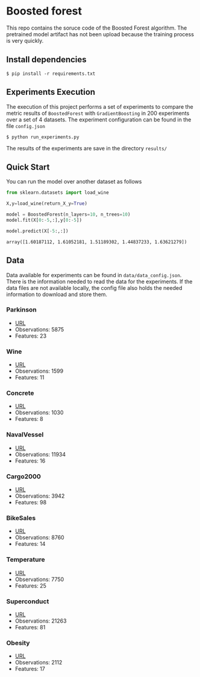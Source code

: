# Boosted forest

This repo contains the soruce code of the Boosted Forest algorithm. The pretrained model artifact has not been upload because the training process is very quickly. 



## Install dependencies

```
$ pip install -r requirements.txt
```

## Experiments Execution

The  execution of this project performs a set of experiments to compare the metric results of `BoostedForest` with `GradientBoosting` in 200 experiments over a set of 4 datasets. The experiment configuration can be found in the file `config.json`

```
$ python run_experiments.py
```
The results of the experiments are save in the directory `results/`


## Quick Start

You can run the model over another dataset as follows

```python
from sklearn.datasets import load_wine

X,y=load_wine(return_X_y=True)

model = BoostedForest(n_layers=10, n_trees=10)
model.fit(X[0:-5,:],y[0:-5])

model.predict(X[-5:,:])
```

```
array([1.60187112, 1.61052181, 1.51189302, 1.44837233, 1.63621279])
```


## Data

Data available for experiments can be found in `data/data_config.json`. There is the information needed to read the data for the experiments. If the data files are not available locally, the config file also holds the needed information to download and store them.

### Parkinson

- [URL](https://archive.ics.uci.edu/ml/datasets/parkinsons)
- Observations: 5875
- Features: 23

### Wine

- [URL](https://archive.ics.uci.edu/ml/datasets/wine)
- Observations: 1599
- Features: 11

### Concrete

- [URL](https://archive.ics.uci.edu/ml/datasets/concrete+compressive+strength)
- Observations: 1030
- Features: 8

### NavalVessel

- [URL](http://archive.ics.uci.edu/ml/datasets/condition+based+maintenance+of+naval+propulsion+plants)
- Observations: 11934
- Features: 16

### Cargo2000

- [URL](https://archive.ics.uci.edu/ml/datasets/Cargo+2000+Freight+Tracking+and+Tracing)
- Observations: 3942
- Features: 98

### BikeSales

- [URL](https://archive.ics.uci.edu/ml/datasets/Seoul+Bike+Sharing+Demand)
- Observations: 8760
- Features: 14


### Temperature

- [URL](https://archive.ics.uci.edu/ml/datasets/Bias+correction+of+numerical+prediction+model+temperature+forecast)
- Observations: 7750
- Features: 25

### Superconduct

- [URL](https://archive.ics.uci.edu/ml/datasets/superconductivty+data)
- Observations: 21263
- Features: 81

### Obesity

- [URL](https://archive.ics.uci.edu/ml/datasets/Estimation+of+obesity+levels+based+on+eating+habits+and+physical+condition+)
- Observations: 2112
- Features: 17
 
